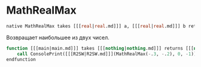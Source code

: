 # MathRealMax

```sql
native MathRealMax takes [[[real|real.md]]] a, [[[real|real.md]]] b returns [[[real|real.md]]]
```

Возвращает наибольшее из двух чисел.

```sql
function [[[main|main.md]]] takes [[[nothing|nothing.md]]] returns [[[nothing|nothing.md]]]
    call ConsolePrint([[[R2SW|R2SW.md]]](MathRealMax(-.3, -.2), 0, -1))  // -0.2
endfunction
```